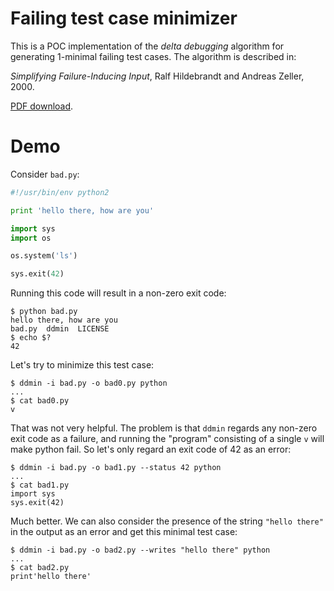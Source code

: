 # Failing test case minimizer

This is a POC implementation of the _delta debugging_ algorithm for generating
1-minimal failing test cases.  The algorithm is described in:

_Simplifying Failure-Inducing Input_, Ralf Hildebrandt and Andreas Zeller, 2000.

[PDF download](http://citeseerx.ist.psu.edu/viewdoc/download?doi=10.1.1.126.6907&rep=rep1&type=pdf).

# Demo

Consider `bad.py`:

```python
#!/usr/bin/env python2

print 'hello there, how are you'

import sys
import os

os.system('ls')

sys.exit(42)
```

Running this code will result in a non-zero exit code:

```
$ python bad.py
hello there, how are you
bad.py  ddmin  LICENSE
$ echo $?
42
```

Let's try to minimize this test case:

```
$ ddmin -i bad.py -o bad0.py python
...
$ cat bad0.py
v
```

That was not very helpful.  The problem is that `ddmin` regards any non-zero
exit code as a failure, and running the "program" consisting of a single `v`
will make python fail.  So let's only regard an exit code of 42 as an error:

```
$ ddmin -i bad.py -o bad1.py --status 42 python
...
$ cat bad1.py
import sys
sys.exit(42)
```

Much better.  We can also consider the presence of the string `"hello there"` in
the output as an error and get this minimal test case:

```
$ ddmin -i bad.py -o bad2.py --writes "hello there" python
...
$ cat bad2.py
print'hello there'
```
